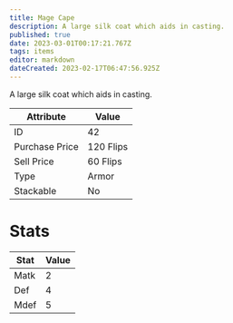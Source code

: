 ```yaml
---
title: Mage Cape
description: A large silk coat which aids in casting.
published: true
date: 2023-03-01T00:17:21.767Z
tags: items
editor: markdown
dateCreated: 2023-02-17T06:47:56.925Z
---
```


A large silk coat which aids in casting.

|Attribute|Value|
|-|-|
|ID|42|
|Purchase Price|120 Flips|
|Sell Price|60 Flips|
|Type|Armor|
|Stackable|No|

# Stats
|Stat|Value|
|-|-|
|Matk|2|
|Def|4|
|Mdef|5|

